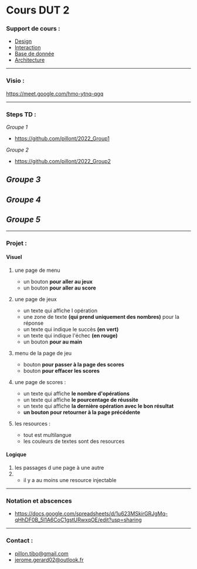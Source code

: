 # Cours DUT 2

### Support de cours :
- [Design](https://docs.google.com/presentation/d/1zt4zRvPfy6_QH8aSdvYgU82hZkRk2liBjA2x1GcRowA/edit?usp=sharing)
- [Interaction](https://docs.google.com/presentation/d/19oiYGQWtXJntZxBs1ZP2uOd6nFYyqGNV5BlFGEJyLQk/edit?usp=sharing)
- [Base de donnée](https://docs.google.com/presentation/d/1K8YE3VQ5abDGTSfirsM5c6iIHFRiz31_owFWuoaXfNM/edit?usp=sharing)
- [Architecture](https://docs.google.com/presentation/d/1rMoGohrW3HSo2BfWyW0_wNfOc8-I6537ZBZT3v8veL0/edit?usp=sharing)

----------------------------

### Visio :

https://meet.google.com/hmo-ytnq-qgq

----------------------------

### Steps TD :

*Groupe 1*

- https://github.com/pillont/2022_Group1

*Groupe 2*

- https://github.com/pillont/2022_Group2

*Groupe 3*
- 

*Groupe 4*
- 

*Groupe 5*
- 

-------------------------


### Projet : 

#### Visuel 

1. une page de menu
    * un bouton **pour aller au jeux**
    * un bouton **pour aller au score**
    
2. une page de jeux
    * un texte qui affiche l opération
    * une zone de texte **(qui prend uniquement des nombres)** pour la réponse
    * un texte qui indique le succès **(en vert)**
    * un texte qui indique l'échec **(en rouge)**
    * un bouton **pour au main**

2. menu de la page de jeu
    * bouton **pour passer à la page des scores**
    * bouton **pour effacer les scores**

3. une page de scores : 
    * un texte qui affiche **le nombre d'opérations**
    * un texte qui affiche **le pourcentage de réussite**
    * un texte qui affiche **la dernière opération avec le bon résultat**
    * **un bouton pour retourner à la page précédente**

4. les resources : 
    * tout est multilangue
    * les couleurs de textes sont des resources



#### Logique
1. les passages d une page à une autre 
2. 
    * il y a au moins une resource injectable

--------------------------

### Notation et abscences
- https://docs.google.com/spreadsheets/d/1u623MSkirGRJgMq-qHhDF0B_5I1A6CoC1gstURwxqOE/edit?usp=sharing

----------------------------
### Contact : 
- pillon.tibo@gmail.com
- jerome.gerard02@outlook.fr
